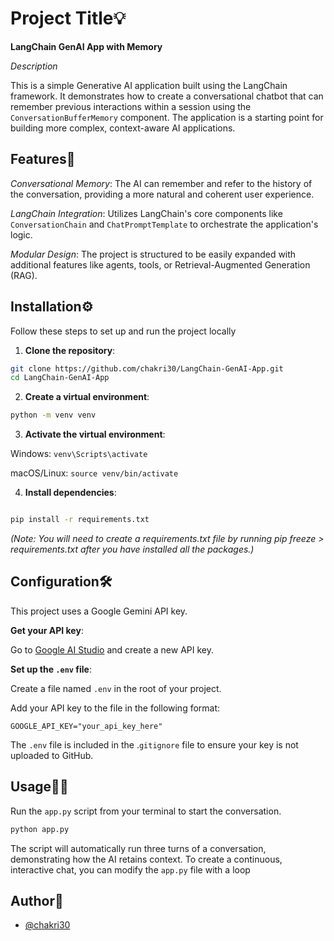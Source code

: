 
# Project Title💡

**LangChain GenAI App with Memory**

*Description*

This is a simple Generative AI application built using the LangChain framework. It demonstrates how to create a conversational chatbot that can remember previous interactions within a session using the 
```ConversationBufferMemory``` component. The application is a starting point for building more complex, context-aware AI applications.


## Features🧠

*Conversational Memory*: The AI can remember and refer to the history of the conversation, providing a more natural and coherent user experience.

*LangChain Integration*: Utilizes LangChain's core components like ```ConversationChain``` and ```ChatPromptTemplate``` to orchestrate the application's logic.

*Modular Design*: The project is structured to be easily expanded with additional features like agents, tools, or Retrieval-Augmented Generation (RAG).


## Installation⚙️

Follow these steps to set up and run the project locally

1. **Clone the repository**:



```bash
git clone https://github.com/chakri30/LangChain-GenAI-App.git
cd LangChain-GenAI-App
```

2. **Create a virtual environment**:

```bash
python -m venv venv
```

3. **Activate the virtual environment**:

Windows: ```venv\Scripts\activate```

macOS/Linux: ```source venv/bin/activate```

4. **Install dependencies**:

```Bash

pip install -r requirements.txt
```

*(Note: You will need to create a requirements.txt file by running pip freeze > requirements.txt after you have installed all the packages.)*
## Configuration🛠️

This project uses a Google Gemini API key.

**Get your API key**:

Go to [Google AI Studio](https://aistudio.google.com/app/apikey) and create a new API key.

**Set up the ```.env``` file**:

Create a file named ```.env``` in the root of your project.

Add your API key to the file in the following format:
```
GOOGLE_API_KEY="your_api_key_here"
```

The ```.env``` file is included in the .```gitignore``` file to ensure your key is not uploaded to GitHub.
## Usage🏃‍♂️

Run the ```app.py``` script from your terminal to start the conversation.

```bash
python app.py
```

The script will automatically run three turns of a conversation, demonstrating how the AI retains context. To create a continuous, interactive chat, you can modify the ```app.py``` file with a loop
## Author👤

- [@chakri30](https://www.github.com/chakri30)

